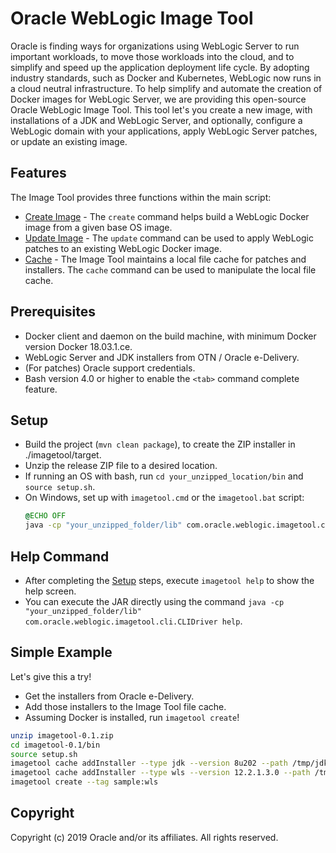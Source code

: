 # Oracle WebLogic Image Tool

Oracle is finding ways for organizations using WebLogic Server to run important workloads, to move those workloads into
the cloud, and to simplify and speed up the application deployment life cycle. By adopting industry standards, such as Docker
and Kubernetes, WebLogic now runs in a cloud neutral infrastructure.  To help simplify and automate the creation of
Docker images for WebLogic Server, we are providing this open-source
Oracle WebLogic Image Tool.  This tool let's you create a new image, with installations of a JDK and WebLogic Server,
and optionally, configure a WebLogic domain with your applications, apply WebLogic Server patches, or update an existing
image.

## Features

The Image Tool provides three functions within the main script:
  - [Create Image](site/create-image.md) - The `create` command helps build a WebLogic Docker image from a given base OS
  image.
  - [Update Image](site/update-image.md) - The `update` command can be used to apply WebLogic patches to an existing
  WebLogic Docker image.
  - [Cache](site/cache.md) - The Image Tool maintains a local file cache for patches and installers.  The `cache`
  command can be used to manipulate the local file cache.

## Prerequisites

- Docker client and daemon on the build machine, with minimum Docker version Docker 18.03.1.ce.
- WebLogic Server and JDK installers from OTN / Oracle e-Delivery.
- (For patches) Oracle support credentials.
- Bash version 4.0 or higher to enable the `<tab>` command complete feature.

## Setup

- Build the project (`mvn clean package`), to create the ZIP installer in ./imagetool/target.
- Unzip the release ZIP file to a desired location.
- If running an OS with bash, run `cd your_unzipped_location/bin` and `source setup.sh`.
- On Windows, set up with `imagetool.cmd` or the `imagetool.bat` script:
    ```cmd
    @ECHO OFF
    java -cp "your_unzipped_folder/lib" com.oracle.weblogic.imagetool.cli.CLIDriver %*
    ```

## Help Command
- After completing the [Setup](#Setup) steps, execute `imagetool help` to show the help screen.
- You can execute the JAR directly using the command `java -cp "your_unzipped_folder/lib" com.oracle.weblogic.imagetool.cli.CLIDriver help`.

## Simple Example
Let's give this a try!  
- Get the installers from Oracle e-Delivery.
- Add those installers to the Image Tool file cache.
- Assuming Docker is installed, run `imagetool create`!
```bash
unzip imagetool-0.1.zip
cd imagetool-0.1/bin
source setup.sh
imagetool cache addInstaller --type jdk --version 8u202 --path /tmp/jdk-8u202-linux-x64.tar.gz
imagetool cache addInstaller --type wls --version 12.2.1.3.0 --path /tmp/fmw_12.2.1.3.0_wls_Disk1_1of1.zip
imagetool create --tag sample:wls
```

## Copyright
Copyright (c) 2019 Oracle and/or its affiliates. All rights reserved.
